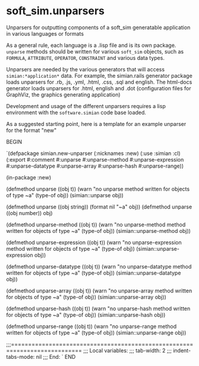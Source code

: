 # soft_sim.unparsers
Unparsers for outputting components of a soft_sim generatable application in various languages or formats

As a general rule, each language is a .lisp file and is its own package. `unparse` methods should be written for various `soft_sim` objects, such as `FORMULA`, `ATTRIBUTE`, `OPERATOR`, `CONSTRAINT` and various data types.

Unparsers are needed by the various generators that will access `simian:*application*` data. For example, the simian.rails generator package loads unparsers for .rb, .js, .yml, .html, .css, .sql and english.  The html-docs generator loads unparsers for .html, english and .dot (configuration files for GraphViz, the graphics generating application)

Development and usage of the different unparsers requires a lisp environment with the `software.simian` code base loaded. 

As a suggested starting point, here is a template for an example unparser for the format "new"

BEGIN

`(defpackage simian.new-unparser
  (:nicknames :new)
  (:use :simian :cl)
  (:export #:comment
           #:unparse
           #:unparse-method
           #:unparse-expression
           #:unparse-datatype
           #:unparse-array
           #:unparse-hash
           #:unparse-range))

(in-package :new)

(defmethod unparse ((obj t))
  (warn "no unparse method written for objects of type ~a" (type-of obj))
  (simian::unparse obj))

(defmethod unparse ((obj string)) (format nil "~a" obj))
(defmethod unparse ((obj number)) obj)

(defmethod unparse-method ((obj t))
  (warn "no unparse-method method written for objects of type ~a" (type-of obj))
  (simian::unparse-method obj))

(defmethod unparse-expression ((obj t))
  (warn "no unparse-expression method written for objects of type ~a" (type-of obj))
  (simian::unparse-expression obj))

(defmethod unparse-datatype ((obj t))
  (warn "no unparse-datatype method written for objects of type ~a" (type-of obj))
  (simian::unparse-datatype obj))

(defmethod unparse-array ((obj t))
  (warn "no unparse-array method written for objects of type ~a" (type-of obj))
  (simian::unparse-array obj))

(defmethod unparse-hash ((obj t))
  (warn "no unparse-hash method written for objects of type ~a" (type-of obj))
  (simian::unparse-hash obj))

(defmethod unparse-range ((obj t))
  (warn "no unparse-range method written for objects of type ~a" (type-of obj))
  (simian::unparse-range obj))


;;;===========================================================================
;;; Local variables:
;;; tab-width: 2
;;; indent-tabs-mode: nil
;;; End:
`
END

